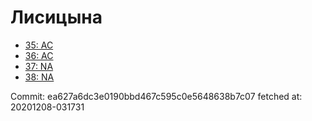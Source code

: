 # Лисицына
- [35: AC](35.md)
- [36: AC](36.md)
- [37: NA](37.md)
- [38: NA](38.md)

Commit: ea627a6dc3e0190bbd467c595c0e5648638b7c07
 fetched at: 20201208-031731
